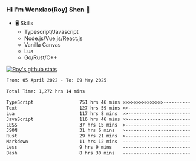 ### Hi I'm Wenxiao(Roy) Shen 👋
- 🖥 Skills
  - Typescript/Javascript
  - Node.js/Vue.js/React.js
  - Vanilla Canvas
  - Lua
  - Go/Rust/C++

[![Roy's github stats](https://github-readme-stats.vercel.app/api?username=RoyShen12&show_icons=true&theme=radical&hide=prs,contribs)](https://github.com/anuraghazra/github-readme-stats)
<!--START_SECTION:waka-->

```txt
From: 05 April 2022 - To: 09 May 2025

Total Time: 1,272 hrs 14 mins

TypeScript                 751 hrs 46 mins >>>>>>>>>>>>>>>----------   58.70 %
Text                       127 hrs 59 mins >>-----------------------   09.99 %
Lua                        117 hrs 8 mins  >>-----------------------   09.15 %
JavaScript                 116 hrs 46 mins >>-----------------------   09.12 %
LESS                       37 hrs 15 mins  >------------------------   02.91 %
JSON                       31 hrs 6 mins   >------------------------   02.43 %
Rust                       29 hrs 21 mins  >------------------------   02.29 %
Markdown                   11 hrs 12 mins  -------------------------   00.88 %
Less                       9 hrs 9 mins    -------------------------   00.72 %
Bash                       8 hrs 30 mins   -------------------------   00.66 %
```

<!--END_SECTION:waka-->
